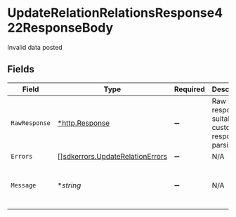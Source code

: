# UpdateRelationRelationsResponse422ResponseBody

Invalid data posted


## Fields

| Field                                                                           | Type                                                                            | Required                                                                        | Description                                                                     | Example                                                                         |
| ------------------------------------------------------------------------------- | ------------------------------------------------------------------------------- | ------------------------------------------------------------------------------- | ------------------------------------------------------------------------------- | ------------------------------------------------------------------------------- |
| `RawResponse`                                                                   | [*http.Response](https://pkg.go.dev/net/http#Response)                          | :heavy_minus_sign:                                                              | Raw HTTP response; suitable for custom response parsing                         |                                                                                 |
| `Errors`                                                                        | [][sdkerrors.UpdateRelationErrors](../../models/errors/updaterelationerrors.md) | :heavy_minus_sign:                                                              | N/A                                                                             |                                                                                 |
| `Message`                                                                       | **string*                                                                       | :heavy_minus_sign:                                                              | N/A                                                                             | The given data was invalid.                                                     |